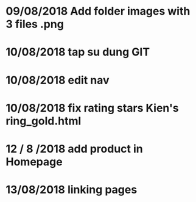 
# 09/08/2018 Add folder images with 3 files .png
# 10/08/2018 tap su dung GIT
# 10/08/2018 edit nav
# 10/08/2018 fix rating stars Kien's ring_gold.html
# 12 / 8 /2018 add product in Homepage
# 13/08/2018 linking pages
